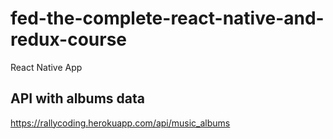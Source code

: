 # fed-the-complete-react-native-and-redux-course
React Native App

## API with albums data
https://rallycoding.herokuapp.com/api/music_albums
